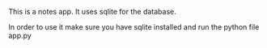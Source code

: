 This is a notes app. It uses sqlite for the database.

In order to use it make sure you have sqlite installed and run the python file app.py
